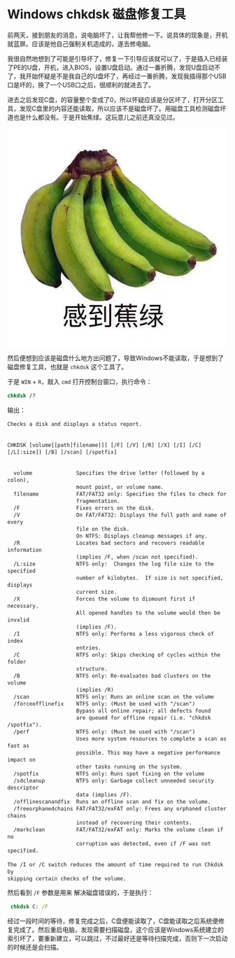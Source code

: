 # Windows chkdsk 磁盘修复工具

[annotation]: <id> (09d7bd9a-6b32-4f81-a93e-e746453c7ffc)
[annotation]: <status> (public)
[annotation]: <create_time> (2019-04-30 18:26:07)
[annotation]: <category> (计算机技术)
[annotation]: <tags> (Windows)
[annotation]: <comments> (true)


前两天，接到朋友的消息，说电脑坏了，让我帮他修一下。说具体的现象是，开机就蓝屏。应该是他自己强制关机造成的，遂去修电脑。

我很自然地想到了可能是引导坏了，修复一下引导应该就可以了，于是插入已经装了PE的U盘，开机，进入BIOS，设置U盘启动。通过一番折腾，发现U盘启动不了，我开始怀疑是不是我自己的U盘坏了，再经过一番折腾，发现我插得那个USB口是坏的，换了一个USB口之后，很顺利的就进去了。

进去之后发现C盘，的容量整个变成了0，所以怀疑应该是分区坏了，打开分区工具，发现C盘里的内容还能读取，所以应该不是磁盘坏了。用磁盘工具检测磁盘坏道也是什么都没有。于是开始焦绿。这玩意儿之前还真没见过。

![Windows chkdsk 磁盘修复工具-1.png](images/feel-banana-green.png)

然后便想到应该是磁盘什么地方出问题了，导致Windows不能读取，于是想到了磁盘修复工具，也就是 `chkdsk` 这个工具了。

于是 `WIN` + `R`，敲入 `cmd` 打开控制台窗口，执行命令：

```cmd
chkdsk /?
```

输出：

```text
Checks a disk and displays a status report.


CHKDSK [volume[[path]filename]]] [/F] [/V] [/R] [/X] [/I] [/C] [/L[:size]] [/B] [/scan] [/spotfix]


  volume              Specifies the drive letter (followed by a colon),
                      mount point, or volume name.
  filename            FAT/FAT32 only: Specifies the files to check for
                      fragmentation.
  /F                  Fixes errors on the disk.
  /V                  On FAT/FAT32: Displays the full path and name of every
                      file on the disk.
                      On NTFS: Displays cleanup messages if any.
  /R                  Locates bad sectors and recovers readable information
                      (implies /F, when /scan not specified).
  /L:size             NTFS only:  Changes the log file size to the specified
                      number of kilobytes.  If size is not specified, displays
                      current size.
  /X                  Forces the volume to dismount first if necessary.
                      All opened handles to the volume would then be invalid
                      (implies /F).
  /I                  NTFS only: Performs a less vigorous check of index
                      entries.
  /C                  NTFS only: Skips checking of cycles within the folder
                      structure.
  /B                  NTFS only: Re-evaluates bad clusters on the volume
                      (implies /R)
  /scan               NTFS only: Runs an online scan on the volume
  /forceofflinefix    NTFS only: (Must be used with "/scan")
                      Bypass all online repair; all defects found
                      are queued for offline repair (i.e. "chkdsk /spotfix").
  /perf               NTFS only: (Must be used with "/scan")
                      Uses more system resources to complete a scan as fast as
                      possible. This may have a negative performance impact on
                      other tasks running on the system.
  /spotfix            NTFS only: Runs spot fixing on the volume
  /sdcleanup          NTFS only: Garbage collect unneeded security descriptor
                      data (implies /F).
  /offlinescanandfix  Runs an offline scan and fix on the volume.
  /freeorphanedchains FAT/FAT32/exFAT only: Frees any orphaned cluster chains
                      instead of recovering their contents.
  /markclean          FAT/FAT32/exFAT only: Marks the volume clean if no
                      corruption was detected, even if /F was not specified.

The /I or /C switch reduces the amount of time required to run Chkdsk by
skipping certain checks of the volume.
```

然后看到 `/F` 参数是用来 解决磁盘错误的，于是执行：

```cmd
 chkdsk C: /F
```

经过一段时间的等待，修复完成之后，C盘便能读取了，C盘能读取之后系统便修复完成了。然后重启电脑，发现需要扫描磁盘，这个应该是Windows系统建立的索引坏了，要重新建立，可以跳过，不过最好还是等待扫描完成，否则下一次启动的时候还是会扫描。

